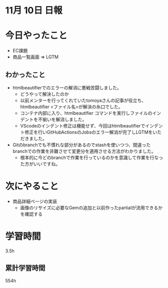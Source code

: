 #  11月 10日 日報

# 今日やったこと

* EC課題
* 商品一覧画面 => LGTM

##  わかったこと

* htmlbeautifierでのエラーの解消に悪戦苦闘しました。
  * どうやって解決したのか
  * 以前メンターを行ってくれていたtomoyaさんの記事が役立ち、htmlbeautifier <ファイル名>が解決の糸口でした。
  * コンテナ内部に入り、htmlbeautifier コマンドを実行しファイルのインデントを不揃いを解消しました。
  * VScodeのインデント修正は機能せず、今回はhtmlbeautifierでインデント修正を行いGitHubActionsのJobsのエラー解消が完了しLGTMをいただきました。
* Gitのbranchでも不慣れな部分があるのでstashを使いつつ、間違ったbranchでの作業を非難させて変更分を適用させる方法がわかりました。
  * 根本的に今どのbranchで作業を行っているのかを意識して作業を行なった方がいいですね。

# 次にやること

* 商品詳細ページの実装
  * 画像のリサイズに必要なGemの追加と以前作ったpartialが流用できるかを確認する


#  学習時間
3.5h

##  累計学習時間
554h

